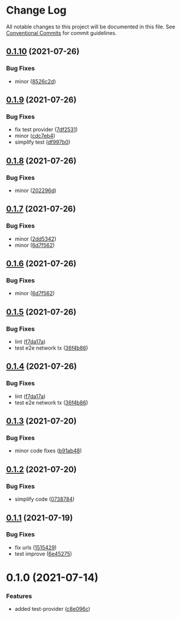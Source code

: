 # Change Log

All notable changes to this project will be documented in this file.
See [Conventional Commits](https://conventionalcommits.org) for commit guidelines.

## [0.1.10](https://github.com/rariblecom/ts-common/compare/@rarible/test-provider@0.1.9...@rarible/test-provider@0.1.10) (2021-07-26)


### Bug Fixes

* minor ([8526c2d](https://github.com/rariblecom/ts-common/commit/8526c2d32c6226e469f4767405b198022e71b5f3))





## [0.1.9](https://github.com/rariblecom/ts-common/compare/@rarible/test-provider@0.1.8...@rarible/test-provider@0.1.9) (2021-07-26)


### Bug Fixes

* fix test provider ([7df2531](https://github.com/rariblecom/ts-common/commit/7df253161e96b93539f3cf5a35d838aa358aebbe))
* minor ([cdc7eb4](https://github.com/rariblecom/ts-common/commit/cdc7eb4c8a3278137b2e63210ee1b4799510f5a4))
* simplify test ([df997b0](https://github.com/rariblecom/ts-common/commit/df997b0d2a842207946587372e0fede8117371f5))





## [0.1.8](https://github.com/rariblecom/ts-common/compare/@rarible/test-provider@0.1.7...@rarible/test-provider@0.1.8) (2021-07-26)


### Bug Fixes

* minor ([202296d](https://github.com/rariblecom/ts-common/commit/202296dd63d6f564fda4b3f77ad18e9351f07a81))





## [0.1.7](https://github.com/rariblecom/ts-common/compare/@rarible/test-provider@0.1.5...@rarible/test-provider@0.1.7) (2021-07-26)


### Bug Fixes

* minor ([2dd5342](https://github.com/rariblecom/ts-common/commit/2dd5342793f008bc44ab74e9fec76e6de8b0d744))
* minor ([6d7f562](https://github.com/rariblecom/ts-common/commit/6d7f562b15ff7a5ff2c7d9462bc64e5505601881))





## [0.1.6](https://github.com/rariblecom/ts-common/compare/@rarible/test-provider@0.1.5...@rarible/test-provider@0.1.6) (2021-07-26)


### Bug Fixes

* minor ([6d7f562](https://github.com/rariblecom/ts-common/commit/6d7f562b15ff7a5ff2c7d9462bc64e5505601881))





## [0.1.5](https://github.com/rariblecom/ts-common/compare/@rarible/test-provider@0.1.3...@rarible/test-provider@0.1.5) (2021-07-26)


### Bug Fixes

* lint ([f7da17a](https://github.com/rariblecom/ts-common/commit/f7da17a03baf3e6278413135ff2c45a4a14fc7a0))
* test e2e network tx ([36f4b86](https://github.com/rariblecom/ts-common/commit/36f4b86aa6c7da6f4068c525e60396c62137204f))





## [0.1.4](https://github.com/rariblecom/ts-common/compare/@rarible/test-provider@0.1.3...@rarible/test-provider@0.1.4) (2021-07-26)


### Bug Fixes

* lint ([f7da17a](https://github.com/rariblecom/ts-common/commit/f7da17a03baf3e6278413135ff2c45a4a14fc7a0))
* test e2e network tx ([36f4b86](https://github.com/rariblecom/ts-common/commit/36f4b86aa6c7da6f4068c525e60396c62137204f))





## [0.1.3](https://github.com/rariblecom/ts-common/compare/@rarible/test-provider@0.1.2...@rarible/test-provider@0.1.3) (2021-07-20)


### Bug Fixes

* minor code fixes ([b91ab48](https://github.com/rariblecom/ts-common/commit/b91ab48c1d385dc8464b7e31d5da8d2c513a57ef))





## [0.1.2](https://github.com/rariblecom/ts-common/compare/@rarible/test-provider@0.1.1...@rarible/test-provider@0.1.2) (2021-07-20)


### Bug Fixes

* simplify code ([0738784](https://github.com/rariblecom/ts-common/commit/0738784897ac1dc5a3e11312da4168a8587cdde4))





## [0.1.1](https://github.com/rariblecom/ts-common/compare/@rarible/test-provider@0.1.0...@rarible/test-provider@0.1.1) (2021-07-19)


### Bug Fixes

* fix urls ([1515429](https://github.com/rariblecom/ts-common/commit/1515429ebd0d79920ddb586ab276ea4625d8973e))
* test improve ([6e45275](https://github.com/rariblecom/ts-common/commit/6e4527586e16a1ff2a6ac895242305b40742c96a))





# 0.1.0 (2021-07-14)


### Features

* added test-provider ([c8e096c](https://github.com/rariblecom/types/commit/c8e096c52d4202ee16d771d201f4a1bf4359339f))
